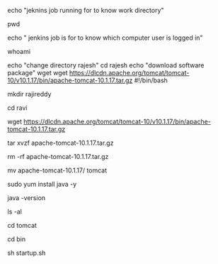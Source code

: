 
echo "jeknins job running for to know work directory"

pwd
 
echo " jenkins job is for to know which computer user is logged in"

whoami

echo "change directory rajesh"
cd rajesh
echo "download software package"
wget wget https://dlcdn.apache.org/tomcat/tomcat-10/v10.1.17/bin/apache-tomcat-10.1.17.tar.gz
#!/bin/bash

mkdir rajireddy

cd ravi

wget https://dlcdn.apache.org/tomcat/tomcat-10/v10.1.17/bin/apache-tomcat-10.1.17.tar.gz 

tar xvzf apache-tomcat-10.1.17.tar.gz

rm -rf apache-tomcat-10.1.17.tar.gz

mv apache-tomcat-10.1.17/ tomcat

sudo yum install java -y

java -version

ls -al

cd tomcat

cd bin

sh startup.sh